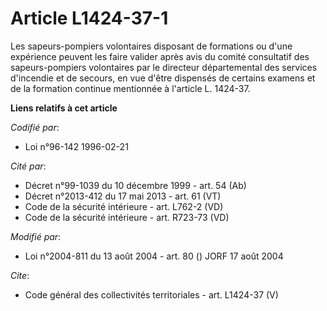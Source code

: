 # Article L1424-37-1

Les sapeurs-pompiers volontaires disposant de formations ou d'une expérience peuvent les faire valider après avis du comité
consultatif des sapeurs-pompiers volontaires par le directeur départemental des services d'incendie et de secours, en vue
d'être dispensés de certains examens et de la formation continue mentionnée à l'article L. 1424-37.

**Liens relatifs à cet article**

_Codifié par_:

  - Loi n°96-142 1996-02-21

_Cité par_:

  - Décret n°99-1039 du 10 décembre 1999 - art. 54 (Ab)
  - Décret n°2013-412 du 17 mai 2013 - art. 61 (VT)
  - Code de la sécurité intérieure - art. L762-2 (VD)
  - Code de la sécurité intérieure - art. R723-73 (VD)

_Modifié par_:

  - Loi n°2004-811 du 13 août 2004 - art. 80 () JORF 17 août 2004

_Cite_:

  - Code général des collectivités territoriales - art. L1424-37 (V)
